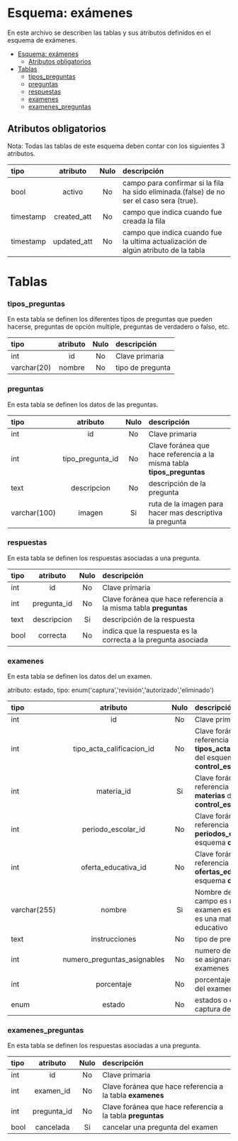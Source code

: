 # Esquema: exámenes

En este archivo se describen las tablas y sus átributos definidos en el esquema de exámenes.

- [Esquema: exámenes](#esquema-exámenes)
  - [Atributos obligatorios](#atributos-obligatorios)
- [Tablas](#tablas)
    - [tipos_preguntas](#tipos_preguntas)
    - [preguntas](#preguntas)
    - [respuestas](#respuestas)
    - [examenes](#examenes)
    - [examenes_preguntas](#examenes_preguntas)

## Atributos obligatorios

Nota: Todas las tablas de este esquema deben contar con los siguientes 3 atributos.

| tipo      |  atributo   | Nulo | descripción                                                                              |
| :-------- | :---------: | :--: | :--------------------------------------------------------------------------------------- |
| bool      |   activo    |  No  | campo para confirmar si la fila ha sido eliminada.(false) de no ser el caso sera (true). |
| timestamp | created_att |  No  | campo que indica cuando fue creada la fila                                               |
| timestamp | updated_att |  No  | campo que indica cuando fue la ultima actualización de algún atributo de la tabla        |

# Tablas

### tipos_preguntas

En esta tabla se definen los diferentes tipos de preguntas que pueden hacerse, preguntas de opción multiple, preguntas de verdadero o falso, etc.

| tipo        | atributo | Nulo | descripción      |
| :---------- | :------: | :--: | :--------------- |
| int         |    id    |  No  | Clave primaria   |
| varchar(20) |  nombre  |  No  | tipo de pregunta |

### preguntas

En esta tabla se definen los datos de las preguntas.

| tipo         |     atributo     | Nulo | descripción                                                            |
| :----------- | :--------------: | :--: | :--------------------------------------------------------------------- |
| int          |        id        |  No  | Clave primaria                                                         |
| int          | tipo_pregunta_id |  No  | Clave foránea que hace referencia a la misma tabla **tipos_preguntas** |
| text         |   descripcion    |  No  | descripción de la pregunta                                             |
| varchar(100) |      imagen      |  Si  | ruta de la imagen para hacer mas descriptiva la pregunta               |

### respuestas

En esta tabla se definen los respuestas asociadas a una pregunta.

| tipo |  atributo   | Nulo | descripción                                                      |
| :--- | :---------: | :--: | :--------------------------------------------------------------- |
| int  |     id      |  No  | Clave primaria                                                   |
| int  | pregunta_id |  No  | Clave foránea que hace referencia a la misma tabla **preguntas** |
| text | descripcion |  Si  | descripción de la respuesta                                      |
| bool |  correcta   |  No  | indica que la respuesta es la correcta a la pregunta asociada    |

### examenes

En esta tabla se definen los datos del un examen.

atributo: estado, tipo: enum('captura','revisión','autorizado','eliminado')

| tipo         |          atributo           | Nulo | descripción                                                                                                  |
| :----------- | :-------------------------: | :--: | :----------------------------------------------------------------------------------------------------------- |
| int          |             id              |  No  | Clave primaria                                                                                               |
| int          |  tipo_acta_calificacion_id  |  No  | Clave foránea que hace referencia a la tabla **tipos_actas_calificaciones** del esquema **control_escolar**  |
| int          |         materia_id          |  Si  | Clave foránea que hace referencia a la tabla **materias** del esquema **control_escolar**                    |
| int          |     periodo_escolar_id      |  No  | Clave foránea que hace referencia a la tabla **periodos_escolares** del esquema **control_escolar**          |
| int          |     oferta_educativa_id     |  No  | Clave foránea que hace referencia a la tabla **ofertas_educativas** del esquema **control_escolar**          |
| varchar(255) |           nombre            |  Si  | Nombre del examen, este campo es requerido si el examen es especial y no es una materia de un plan educativo |
| text         |        instrucciones        |  No  | tipo de pregunta                                                                                             |
| int          | numero_preguntas_asignables |  No  | numero de preguntas que se asignaran al generar los examenes de los alumnos                                  |
| int          |         porcentaje          |  No  | porcentaje de calificación del examen                                                                        |
| enum         |           estado            |  No  | estados o etapas de captura del examen                                                                       |

### examenes_preguntas

En esta tabla se definen los respuestas asociadas a una pregunta.

| tipo |  atributo   | Nulo | descripción                                                |
| :--- | :---------: | :--: | :--------------------------------------------------------- |
| int  |     id      |  No  | Clave primaria                                             |
| int  |  examen_id  |  No  | Clave foránea que hace referencia a la tabla **examenes**  |
| int  | pregunta_id |  No  | Clave foránea que hace referencia a la tabla **preguntas** |
| bool |  cancelada  |  Si  | cancelar una pregunta del examen                           |
